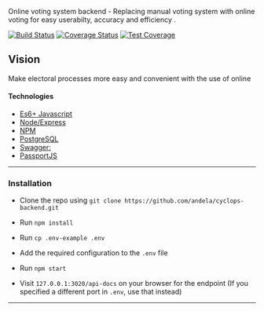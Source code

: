 Online voting system backend - Replacing manual voting system with online voting for easy userabilty, accuracy and efficiency .

[![Build Status](https://travis-ci.com/justinefe/voting-system.svg?branch=master)](https://travis-ci.com/justinefe/voting-system)
[![Coverage Status](https://coveralls.io/repos/github/justinefe/voting-system/badge.svg?branch=master)](https://coveralls.io/github/justinefe/voting-system?branch=master)
[![Test Coverage](https://api.codeclimate.com/v1/badges/f702c0e258ea1ba29342/test_coverage)](https://codeclimate.com/github/justinefe/voting-system/test_coverage)


## Vision
Make electoral processes more easy and convenient with the use of online 


#### Technologies

- [Es6+ Javascript](https://www.ecma-international.org/ecma-262/9.0/index.html)
- [Node/Express](https://nodejs.org/en/)
- [NPM](npmjs.com)
- [PostgreSQL](https://www.postgresql.org/)
- [Swagger:](https://swagger.io/)
- [PassportJS](http://www.passportjs.org)

---

### Installation

- Clone the repo using `git clone https://github.com/andela/cyclops-backend.git`

- Run `npm install`

- Run `cp .env-example .env`

- Add the required configuration to the `.env` file

- Run `npm start`

- Visit `127.0.0.1:3020/api-docs` on your browser for the endpoint (If you specified a different port in `.env`, use that instead) 

---
